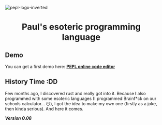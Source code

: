 ![pepl-logo-inverted](https://user-images.githubusercontent.com/79471967/185637048-2f63b943-9fa4-4b1e-b2af-894ef3621038.svg)

<div align="center">
  <h1> Paul's esoteric programming language </h1>
</div>

## Demo
You can get a first demo here:
**<a href="https://pepl-ek741euil-kaenigsion.vercel.app/demo" target="_blank">PEPL online code editor</a>**

## History Time :DD

Few months ago, I discovered rust and really got into it. Because I also programmed with some esoteric languages (I programmed Brainf\*ck on our schools calculator... 😶), I got the idea to make my own one (firstly as a joke, then kinda serious). And here it comes.

**_Version 0.08_**
